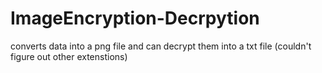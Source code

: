 # ImageEncryption-Decrpytion
converts data into a png file and can decrypt them into a txt file (couldn't figure out other extenstions)
